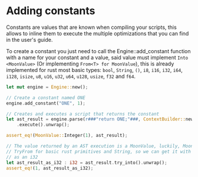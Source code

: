 # Adding constants
Constants are values that are known when compiling your scripts, this allows
to inline them to execute the multiple optimizations that you can find in the
user's guide.

To create a constant you just need to call the Engine::add_constant function
with a name for your constant and a value, said value must implement 
``Into <MoonValue>`` (Or implementing ``From<T> for MoonValue``), this is already
implemented for rust most basic types: ``bool``, ``String``, ``()``, ``i8``,
``i16``, ``i32``, ``i64``, ``i128``, ``isize``, ``u8``, ``u16``, ``u32``,
``u64``, ``u128``, ``usize``, ``f32`` and ``f64``.


````rust
let mut engine = Engine::new();

// Create a constant named ONE
engine.add_constant("ONE", 1);

// Creates and executes a script that returns the constant
let ast_result = engine.parse(r###"return ONE;"###, ContextBuilder::new()).unwrap()
    .execute().unwrap();

assert_eq!(MoonValue::Integer(1), ast_result);

// The value returned by an AST execution is a MoonValue, luckily, MoonValue implements
// TryFrom for basic rust primitives and String, so we can get it with try_into()
// as an i32
let ast_result_as_i32 : i32 = ast_result.try_into().unwrap();
assert_eq!(1, ast_result_as_i32);
````